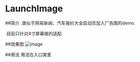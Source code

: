 LaunchImage
===========

##简介
   .类似于网易新闻，汽车报价大全启动页加入广告图的demo.
 
 
   .目前只针对4寸屏幕做的适配.


##效果图
![image](https://github.com/yhjiang/LaunchImage/blob/master/%20screeshot.png)

##用法
用法在入口类里
